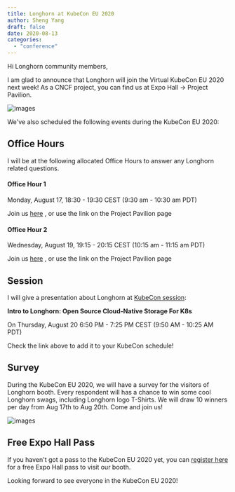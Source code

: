 ```yaml
---
title: Longhorn at KubeCon EU 2020
author: Sheng Yang
draft: false
date: 2020-08-13
categories:
  - "conference"
---
```


Hi Longhorn community members,

I am glad to announce that Longhorn will join the Virtual KubeCon EU 2020 next week! As a CNCF project, you can find us at Expo Hall -> Project Pavilion.

![images](/img/blogs/kubecon-eu-2020/booth.png)

We've also scheduled the following events during the KubeCon EU 2020:

## Office Hours

I will be at the following allocated Office Hours to answer any Longhorn related questions.

#### Office Hour 1

Monday, August 17, 18:30 - 19:30 CEST (9:30 am - 10:30 am PDT)

Join us [here](https://zoom.us/j/91610538511) , or use the link on the Project Pavilion page

#### Office Hour 2
Wednesday, August 19, 19:15 - 20:15 CEST (10:15 am - 11:15 am PDT)

Join us [here](https://zoom.us/j/96792052214) , or use the link on the Project Pavilion page

## Session

I will give a presentation about Longhorn at [KubeCon session](https://kccnceu20.sched.com/event/554096cfd06db97627ee6490fdbf5b3c):

**Intro to Longhorn: Open Source Cloud-Native Storage For K8s**

On Thursday, August 20 6:50 PM - 7:25 PM CEST (9:50 AM - 10:25 AM PDT)

Check the link above to add it to your KubeCon schedule!

## Survey

During the KubeCon EU 2020, we will have a survey for the visitors of Longhorn booth. Every respondent will has a chance to win some cool Longhorn swags, including Longhorn logo T-Shirts. We will draw 10 winners per day from Aug 17th to Aug 20th. Come and join us!

![images](/img/blogs/kubecon-eu-2020/tshirt.png)

## Free Expo Hall Pass

If you haven't got a pass to the KubeCon EU 2020 yet, you can [register here](https://events.linuxfoundation.org/kubecon-cloudnativecon-europe/register/) for a free Expo Hall pass to visit our booth.

Looking forward to see everyone in the KubeCon EU 2020!
